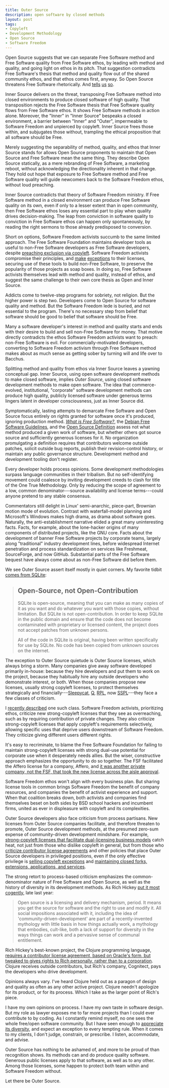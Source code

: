 ```yaml
---
title: Outer Source
description: open software by closed methods
layout: post
tags:
- Copyleft
- Development Methodology
- Open Source
- Software Freedom
---
```


Open Source suggests that we can separate Free Software method and Free Software quality from Free Software ethos, by leading with method and quality, and going light on ethos in its pitch.  That suggestion contradicts Free Software's thesis that method and quality flow out of the shared community ethos, and that ethos comes first, anyway.  So Open Source threatens Free Software rhetorically.  And [tells](https://www.gnu.org/philosophy/open-source-misses-the-point.html) [us](https://www.gnu.org/philosophy/when_free_software_isnt_practically_better.html) [so](https://www.gnu.org/philosophy/free-software-for-freedom.en.html).

Inner Source delivers on the threat, transposing Free Software method into closed environments to produce closed software of high quality.  That transposition rejects the Free Software thesis that Free Software quality flows from Free Software ethos.  It shows Free Software methods in action alone.  Moreover, the "Inner" in "Inner Source" bespeaks a closed environment, a barrier between "Inner" and "Outer", impermeable to Software Freedom and unpierced by copyleft.  Inner Source frees those within, and subjugates those without, trampling the ethical proposition that all software should be Free.

Merely suggesting the separability of method, quality, and ethos that Inner Source stands for allows Open Source proponents to maintain that Open Source and Free Software mean the same thing.  They describe Open Source statically, as a mere rebranding of Free Software, a marketing reboot, without acknowledging the directionality inherent in that change.  They hold out hope that exposure to Free Software method and Free Software quality will guide newcomers back to the Software Freedom ethos, without loud preaching.

Inner Source contradicts that theory of Software Freedom ministry.  If Free Software method in a closed environment can produce Free Software quality on its own, even if only to a lesser extent than in open community, then Free Software ethos loses any essential part to play when quality drives decision-making.  The leap from conviction in software quality to conviction in Free Software ethos can happen only spontaneously, by reading the right sermons to those already predisposed to conversion.

Short on options, Software Freedom activists succumb to the same limited approach.  The Free Software Foundation maintains developer tools as useful to non-Free Software developers as Free Software developers, despite [preaching exclusion via copyleft](https://www.gnu.org/philosophy/pragmatic.en.html).  Software Freedom activists compromise their principles, and [make](https://www.gnu.org/licenses/gcc-exception-3.1-faq.en.html) [exceptions](https://www.gnu.org/software/classpath/license.html) to their licenses, securing use of these tools to build non-Free Software, to preserve the popularity of those projects as soap boxes.  In doing so, Free Software activists themselves lead with method and quality, instead of ethos, and suggest the same challenge to their own core thesis as Open and Inner Source.

Addicts come to twelve-step programs for sobriety, not religion.  But the higher power is step two.  Developers come to Open Source for software quality and method.  But the Software Freedom lede is buried, and not essential to the program.  There's no necessary step from belief that software should be good to belief that software should be Free.

Many a software developer's interest in method and quality starts and ends with their desire to build and sell non-Free Software for money.  That motive directly contradicts the ethos Software Freedom activists want to preach: non-Free Software is evil.  For commercially-motivated developers, converting to Software Freedom activism through Free Software method makes about as much sense as getting sober by turning will and life over to Bacchus.

Splitting method and quality from ethos via Inner Source leaves a yawning conceptual gap.  Inner Source, using open software development methods to make closed software, implies _Outer Source_, using closed software development methods to make open software.  The idea that commerce-evolved, institutional, "corporate" software development methods can produce high quality, publicly licensed software under generous terms lingers latent in developer consciousness, just as Inner Source did.

Symptomatically, lasting attempts to demarcate Free Software and Open Source focus entirely on rights granted for software once it's produced, ignoring production method.  [_What is Free Software?_](https://www.gnu.org/philosophy/free-sw.en.html), the [Debian Free Software Guidelines](https://www.debian.org/social_contract#guidelines), and the [Open Source Definition](https://opensource.org/osd) assess not what method produced a given work of software, but whether others got source source and sufficiently generous licenses for it.  No organization promulgating a definition requires that contributors welcome outside patches, solicit outside bug reports, publish their revision-control history, or maintain any public governance structure.  Development method and development tooling don't register.

Every developer holds process opinions.  Some development methodologies surpass language communities in their tribalism.  But no self-identifying movement could coalesce by inviting development creeds to clash for title of the One True Methodology.  Only by reducing the scope of agreement to a low, common denominator---source availability and license terms---could anyone pretend to any stable consensus.

Commentators still delight in Linux' semi-anarchic, piece-part, Brownian motion mode of evolution.  Contrast with waterfall-model planning and Microsoft's Windows makes high drama, as drama about software goes.  Naturally, the anti-establishment narrative elided a great many uninteresting facts.  Facts, for example, about the lone-hacker origins of many components of distributed projects, like the GNU core.  Facts about the development of banner Free Software projects by corporate teams, largely along "traditional" industry development lines, before widespread Internet penetration and process standardization on services like Freshmeat, SourceForge, and now GitHub.  Substantial parts of the Free Software bequest have always come about as non-Free Software did before them.

We see Outer Source assert itself mostly in quiet corners.  My favorite tidbit [comes from SQLite](https://www.sqlite.org/copyright.html#notopencontrib):

> ## Open-Source, not Open-Contribution
>
> SQLite is open-source, meaning that you can make as many copies of it as you want and do whatever you want with those copies, without limitation.  But SQLite is not open-contribution.  In order to keep SQLite in the public domain and ensure that the code does not become contaminated with proprietary or licensed content, the project does not accept patches from unknown persons.
>
> All of the code in SQLite is original, having been written specifically for use by SQLite.  No code has been copied from unknown sources on the internet.

The exception to Outer Source quietude is Outer Source licenses, which always bring a storm.  Many companies give away software developed primarily in-house: because they hire developers and put them to work on the project, because they habitually hire any outside developers who demonstrate interest, or both.  When those companies propose new licenses, usually strong copyleft licenses, to protect themselves strategically and financially---[Sleepycat](https://opensource.org/licenses/Sleepycat), [Q](https://opensource.org/licenses/QPL-1.0), [RPL](https://opensource.org/licenses/RPL-1.5), now [SSPL](https://www.mongodb.com/licensing/server-side-public-license)---they face a few classes of criticism.

I [recently described](https://writing.kemitchell.com/2018/11/04/Copyleft-Bust-Up.html) one such class.  Software Freedom activists, prioritizing ethos, criticize new strong-copyleft licenses that they see as overreaching, such as by requiring contribution of private changes.  They also criticize strong-copyleft licenses that apply copyleft's requirements selectively, allowing specific uses that deprive users downstream of Software Freedom.  They criticize giving different users different rights.

It's easy to recriminate, to blame the Free Software Foundation for failing to maintain strong-copyleft licenses with strong dual-use potential for corporate use when it desperately needs allies.  But the wiser, constructive approach emphasizes the opportunity to do so together.  The FSF facilitated the Affero license for a company, Affero, and [it was another private company, not the FSF, that took the new license across the aisle approval](http://lists.opensource.org/pipermail/license-review_lists.opensource.org/2008-January/000058.html).

Software Freedom ethos won't align with every business plan.  But sharing license tools in common brings Software Freedom the benefit of company resources, and companies the benefit of activist experience and support.  When that coalition breaks down, both activists and companies find themselves beset on both sides by BSD school hackers and incumbent firms, united as ever in displeasure with copyleft and its complexities.

Outer Source developers also face criticism from process partisans.  New licenses from Outer Source companies facilitate, and therefore threaten to promote, Outer Source development methods, at the presumed zero-sum expense of community-driven development mindshare.  For example, [strong-copyleft licenses that facilitate dual-licensing business models](https://github.com/licensezero/parity-public-license) catch heat, not just from those who dislike copyleft in general, but from those who [criticize contributor license agreements](https://writing.kemitchell.com/2018/01/06/CLAs-Are-Not-a-Sham.html) and other policies that place Outer Source developers in privileged positions, even if the only effective privilege is [selling copyleft exceptions](https://www.fsf.org/blogs/rms/selling-exceptions) and [maintaining closed forks, extensions, applications, and services](https://www.mongodb.com/cloud/atlas).

The strong retort to process-based criticism emphasizes the common-denominator nature of Free Software and Open Source, as well as the history of diversity in its development methods.  As Rich Hickey [put it most cogently](https://gist.github.com/richhickey/1563cddea1002958f96e7ba9519972d9), late last year:

> Open source is a licensing and delivery mechanism, period.  It means you get the source for software and the right to use and modify it.  All social impositions associated with it, including the idea of 'community-driven-development' are part of a recently-invented mythology with little basis in how things actually work, a mythology that embodies, cult-like, both a lack of support for diversity in the ways things can work and a pervasive sense of communal entitlement.

Rich Hickey's best-known project, the Clojure programming language, [requires a contributor license agreement, based on Oracle's form, but tweaked to gives rights to Rich personally, rather than to a corporation](https://clojure.org/community/contributing).  Clojure receives outside contributors, but Rich's company, Cognitect, pays the developers who drive development.

Opinions always vary.  I've heard Clojure held out as a paragon of design and quality as often as any other active project.  Clojure needn't apologize for its product, or for its process.  Which I take as the larger point of Rich's piece.

I have my own opinions on process.  I have my own taste in software design.  But my role as lawyer exposes me to far more projects than I could ever contribute to by coding.  As I constantly remind myself, no one sees the whole free/open software community.  But I have seen enough to [appreciate its diversity](https://writing.kemitchell.com/2016/05/13/What-Open-Source-Means.html), and expect an exception to every tempting rule.  When it comes to my clients, I don't judge, constrain, or prescribe.  I listen, accommodate, and advise.

Outer Source has nothing to be ashamed of, and more to be proud of than recognition shows.  Its methods can and do produce quality software.  Generous public licenses apply to that software, as well as to any other.  Among those licenses, some happen to protect both team within and Software Freedom without.

Let there be Outer Source.
